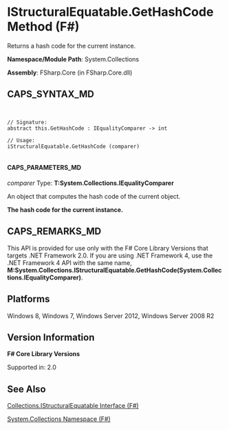 # IStructuralEquatable.GetHashCode Method (F#)

Returns a hash code for the current instance.

**Namespace/Module Path**: System.Collections

**Assembly**: FSharp.Core (in FSharp.Core.dll)


## CAPS_SYNTAX_MD



```


// Signature:
abstract this.GetHashCode : IEqualityComparer -> int

// Usage:
iStructuralEquatable.GetHashCode (comparer)


```



#### CAPS_PARAMETERS_MD
*comparer*
Type: **T:System.Collections.IEqualityComparer**


An object that computes the hash code of the current object.



**The hash code for the current instance.**
## CAPS_REMARKS_MD
This API is provided for use only with the F# Core Library Versions that targets .NET Framework 2.0. If you are using .NET Framework 4, use the .NET Framework 4 API with the same name, **M:System.Collections.IStructuralEquatable.GetHashCode(System.Collections.IEqualityComparer)**.


## Platforms
Windows 8, Windows 7, Windows Server 2012, Windows Server 2008 R2


## Version Information
**F# Core Library Versions**

Supported in: 2.0




## See Also
[Collections.IStructuralEquatable Interface &#40;F&#35;&#41;](Collections.IStructuralEquatable+Interface+%28F%23%29.md)

[System.Collections Namespace &#40;F&#35;&#41;](System.Collections+Namespace+%28F%23%29.md)


